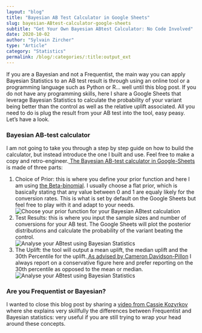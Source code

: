```yaml
---
layout: "blog"
title: "Bayesian AB Test Calculator in Google Sheets"
slug: bayesian-ABtest-calculator-google-sheets
subtitle: "Get Your Own Bayesian ABtest Calculator: No Code Involved"
date: 2020-10-02
author: "Sylvain Zircher"
type: "Article"
category: "Statistics"
permalink: /blog/:categories/:title:output_ext
---
```


<p class="intro">If you are a Bayesian and not a Frequentist, the main way you can apply Bayesian Statistics to an AB test result is through using an online tool or a programming language such as Python or R... well until this blog post. If you do not have any programming skills, here I share a Google Sheets that leverage Bayesian Statistics to calculate the probability of your variant being better than the control as well as the relative uplift associated. All you need to do is plug the result from your AB test into the tool, easy peasy. Let’s have a look.</p>

<h3>Bayesian AB-test calculator</h3>
<p> I am not going to take you through a step by step guide on how to build the calculator, but instead introduce the one I built and use. Feel free to make a copy and retro-engineer.<a href="https://docs.google.com/spreadsheets/d/1Gl8JNpSAvRkK92KBzGsW3fnkSU8qICzvF7Q6YSYsqFs/edit#gid=1719056349" target="_blank"> The Bayesian AB-test calculator in Google-Sheets</a> is made of three parts:</p>
<ol>
<li>Choice of Prior: this is where you define your prior function and here I am using <a href="https://en.wikipedia.org/wiki/Beta-binomial_distribution" target="_blank"> the Beta-binomial</a>. I usually choose a flat prior, which is basically stating that any value between 0 and 1 are equaly likely for the conversion rates. This is what is set by default on the Google Sheets but feel free to play with it and adapt to your needs.</li>
<img src="{{'/assets/img/articles/Bayesian-statistic-calculator/Choice-of-prior.png' | relative_url }}" alt="Choose your prior function for your Bayesian ABtest calculation">
<li>Test Results: this is where you input the sample sizes and number of conversions for your AB test. The Google Sheets will plot the posterior distributions and calculate the probability of the variant beating the control.</li>
<img src="{{'/assets/img/articles/Bayesian-statistic-calculator/ABtest-analysis.png' | relative_url }}" alt="Analyse your ABtest using Bayesian Statistics">
<li>The Uplift: the tool will output a mean uplift, the median uplift and the 30th Percentile for the uplift.<a href="https://dataorigami.net/blogs/napkin-folding/17543303-the-binary-problem-and-the-continuous-problem-in-a-b-testing" target="_blank"> 	As advised by Cameron Davidson-Pillon</a> I always report on a conservative figure here and prefer reporting on the 30th percentile as opposed to the mean or median.</li>
<img src="{{'/assets/img/articles/Bayesian-statistic-calculator/Uplift-definition.png' | relative_url }}" alt="Analyse your ABtest using Bayesian Statistics">
</ol>

<h3>Are you Frequentist or Bayesian?</h3>
<p>I wanted to close this blog post by sharing a <a href="https://www.youtube.com/watch?v=GEFxFVESQXc" target="_blank">video from Cassie Kozyrkov</a> where she explains very skillfully the differences between Frequentist and Bayesian statistics: very useful if you are still trying to wrap your head around these concepts.</p>